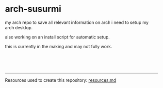 # arch-susurmi

my arch repo to save all relevant information on arch i need to setup my arch desktop.

also working on an install script for automatic setup.

this is currently in the making and may not fully work.

<br><br><br>

---

Resources used to create this repository: [resources.md](https://github.com/Susurmi/arch-susurmi/blob/main/resources.md)
